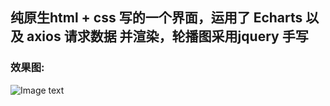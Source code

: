 ## 纯原生html + css 写的一个界面，运用了 Echarts 以及 axios 请求数据 并渲染，轮播图采用jquery 手写

### 效果图:

![Image text](https://github.com/bhb603552916/new-page/blob/master/images/complete.png)
